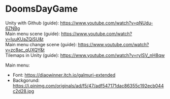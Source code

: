 # DoomsDayGame

Unity with Github (guide): https://www.youtube.com/watch?v=pNUdu-6ZNBg  
Main menu scene (guide): https://www.youtube.com/watch?v=IuuKUaZQiSU&t  
Main menu change scene (guide): https://www.youtube.com/watch?v=zc8ac_qUXQY&t  
Tilemaps in Unity (guide): https://www.youtube.com/watch?v=ryISV_nH8qw  

Main menu:
* Font: https://diaowinner.itch.io/galmuri-extended  
* Backgorund: https://i.pinimg.com/originals/ad/f5/47/adf547171dac86355c192ecb044c2d28.jpg